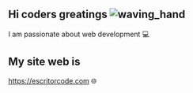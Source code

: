 ## Hi coders greatings ![waving_hand](https://user-images.githubusercontent.com/99097161/198102813-68053bb9-8ad7-4347-a2d5-44210f20c6b7.gif)


I am passionate about web development :computer:


## My site web is

https://escritorcode.com :globe_with_meridians:
